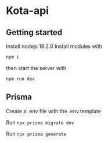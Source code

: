 # Kota-api

## Getting started

Install nodejs 18.2.0
Install modules with

```bash
npm i
```

then start the server with 

```bash
npm run dev
```

## Prisma

Create a .env file with the .env.template

Run `npx prisma migrate dev`

Run `npx prisma generate`

